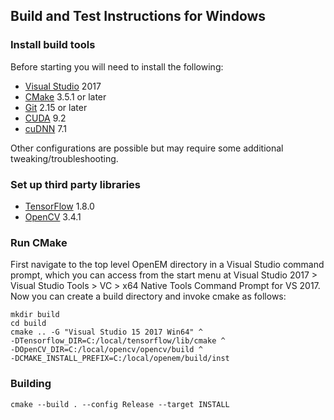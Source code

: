 ## Build and Test Instructions for Windows

### Install build tools

Before starting you will need to install the following:

* [Visual Studio](visual_studio.md) 2017
* [CMake][CMake] 3.5.1 or later
* [Git][Git] 2.15 or later
* [CUDA][CUDA] 9.2
* [cuDNN][cuDNN] 7.1

Other configurations are possible but may require some additional
tweaking/troubleshooting.

### Set up third party libraries

* [TensorFlow](tensorflow.md) 1.8.0
* [OpenCV](opencv.md) 3.4.1

### Run CMake

First navigate to the top level OpenEM directory in a Visual Studio
command prompt, which you can access from the start menu at
Visual Studio 2017 > Visual Studio Tools > VC > x64 Native Tools Command
Prompt for VS 2017.  Now you can create a build directory and invoke
cmake as follows:

```shell
mkdir build
cd build
cmake .. -G "Visual Studio 15 2017 Win64" ^
-DTensorflow_DIR=C:/local/tensorflow/lib/cmake ^
-DOpenCV_DIR=C:/local/opencv/opencv/build ^
-DCMAKE_INSTALL_PREFIX=C:/local/openem/build/inst
```

### Building

```shell
cmake --build . --config Release --target INSTALL
```

[CMake]: https://cmake.org/
[Git]: https://git-scm.com/download/win
[CUDA]: https://developer.nvidia.com/cuda-downloads
[cuDNN]: https://developer.nvidia.com/cudnn

